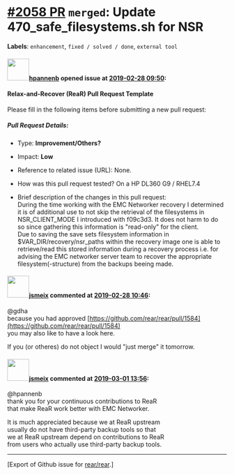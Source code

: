 [\#2058 PR](https://github.com/rear/rear/pull/2058) `merged`: Update 470\_safe\_filesystems.sh for NSR
======================================================================================================

**Labels**: `enhancement`, `fixed / solved / done`, `external tool`

#### <img src="https://avatars.githubusercontent.com/u/13567759?u=b037e492e58a5f63f35277b3606d500cd622c8ed&v=4" width="50">[hpannenb](https://github.com/hpannenb) opened issue at [2019-02-28 09:50](https://github.com/rear/rear/pull/2058):

#### Relax-and-Recover (ReaR) Pull Request Template

Please fill in the following items before submitting a new pull request:

##### Pull Request Details:

-   Type: **Improvement/Others?**

-   Impact: **Low**

-   Reference to related issue (URL): None.

-   How was this pull request tested? On a HP DL360 G9 / RHEL7.4

-   Brief description of the changes in this pull request:  
    During the time working with the EMC Networker recovery I determined
    it is of additional use to not skip the retrieval of the filesystems
    in NSR\_CLIENT\_MODE I introduced with f09c3d3. It does not harm to
    do so since gathering this information is "read-only" for the
    client.  
    Due to saving the save sets filesystem information in
    $VAR\_DIR/recovery/nsr\_paths within the recovery image one is able
    to retrieve/read this stored information during a recovery process
    i.e. for advising the EMC networker server team to recover the
    appropriate filesystem(-structure) from the backups beeing made.

#### <img src="https://avatars.githubusercontent.com/u/1788608?u=925fc54e2ce01551392622446ece427f51e2f0ce&v=4" width="50">[jsmeix](https://github.com/jsmeix) commented at [2019-02-28 10:46](https://github.com/rear/rear/pull/2058#issuecomment-468226381):

@gdha  
because you had approved
[https://github.com/rear/rear/pull/1584](https://github.com/rear/rear/pull/1584)  
you may also like to have a look here.

If you (or otheres) do not object I would "just merge" it tomorrow.

#### <img src="https://avatars.githubusercontent.com/u/1788608?u=925fc54e2ce01551392622446ece427f51e2f0ce&v=4" width="50">[jsmeix](https://github.com/jsmeix) commented at [2019-03-01 13:56](https://github.com/rear/rear/pull/2058#issuecomment-468672441):

@hpannenb  
thank you for your continuous contributions to ReaR  
that make ReaR work better with EMC Networker.

It is much appreciated because we at ReaR upstream  
usually do not have third-party backup tools so that  
we at ReaR upstream depend on contributions to ReaR  
from users who actually use third-party backup tools.

------------------------------------------------------------------------

\[Export of Github issue for
[rear/rear](https://github.com/rear/rear).\]
